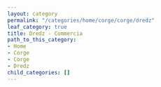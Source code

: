 ```yaml
---
layout: category
permalink: "/categories/home/corge/corge/dredz"
leaf_category: true
title: Dredz - Commercia
path_to_this_category:
- Home
- Corge
- Corge
- Dredz
child_categories: []
---
```

